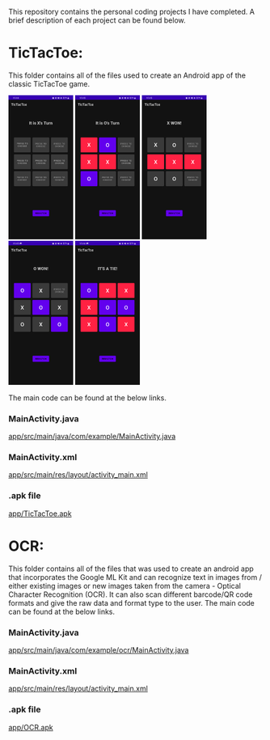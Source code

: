 This repository contains the personal coding projects I have completed. A brief description of each project can be found below.

# TicTacToe:
This folder contains all of the files used to create an Android app of the classic TicTacToe game. 

<img src="Screenshots/Screenshot_20220908-104452_TicTacToe.png" alt="screenshot of app first loaded" style="width:128px;">
<img src="Screenshots/Screenshot_20220908-104507_TicTacToe.png" alt="screenshot of mid game play" style="width:128px;">
<img src="Screenshots/Screenshot_20220908-104524_TicTacToe.png" alt="screenshot of a finished game" style="width:128px;">
<img src="Screenshots/Screenshot_20220908-104536_TicTacToe.png" alt="screenshot of a finished game" style="width:128px;">
<img src="Screenshots/Screenshot_20220908-104611_TicTacToe.png" alt="screenshot of a finished game" style="width:128px;">


The main code can be found at the below links.

### MainActivity.java
[app/src/main/java/com/example/MainActivity.java](https://github.com/atorshizi/Personal_Projects/blob/main/TicTacToe/app/src/main/java/com/example/TicTacToe/MainActivity.java)

### MainActivity.xml
[app/src/main/res/layout/activity_main.xml](https://github.com/atorshizi/Personal_Projects/blob/main/TicTacToe/app/src/main/res/layout/activity_main.xml)

### .apk file
[app/TicTacToe.apk](https://github.com/atorshizi/Personal_Projects/blob/main/TicTacToe/app/TicTacToe.apk)

# OCR:
This folder contains all of the files that was used to create an android app that incorporates the Google ML Kit and can recognize text in images from / either existing images or new images taken from the camera - Optical Character Recognition (OCR). It can also scan different barcode/QR code formats and give the raw data and format type to the user. The main code can be found at the below links.

### MainActivity.java
[app/src/main/java/com/example/ocr/MainActivity.java](https://github.com/atorshizi/Personal_Projects/blob/main/OCR/app/src/main/java/com/example/ocr/MainActivity.java)

### MainActivity.xml
[app/src/main/res/layout/activity_main.xml](https://github.com/atorshizi/Personal_Projects/blob/main/OCR/app/src/main/res/layout/activity_main.xml)

### .apk file
[app/OCR.apk](https://github.com/atorshizi/Personal_Projects/blob/main/OCR/app/OCR.apk)
